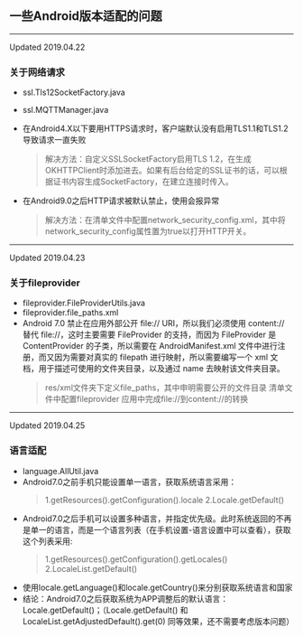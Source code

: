 ## 一些Android版本适配的问题

------
Updated 2019.04.22
### 关于网络请求
* ssl.Tls12SocketFactory.java
* ssl.MQTTManager.java
* 在Android4.X以下要用HTTPS请求时，客户端默认没有启用TLS1.1和TLS1.2导致请求一直失败
	> 解决方法：自定义SSLSocketFactory启用TLS 1.2，在生成OKHTTPClient时添加进去。如果有后台给定的SSL证书的话，可以根据证书内容生成SocketFactory，在建立连接时传入。

* 在Android9.0之后HTTP请求被默认禁止，使用会报异常
	> 解决方法：在清单文件中配置network_security_config.xml，其中将network_security_config属性置为true以打开HTTP开关。

------
Updated 2019.04.23
### 关于fileprovider
* fileprovider.FileProviderUtils.java
* fileprovider.file_paths.xml
* Android 7.0 禁止在应用外部公开 file:// URI，所以我们必须使用 content:// 替代 file://，这时主要需要 FileProvider 的支持，而因为 FileProvider 是 ContentProvider 的子类，所以需要在 AndroidManifest.xml 文件中进行注册，而又因为需要对真实的 filepath 进行映射，所以需要编写一个 xml 文档，用于描述可使用的文件夹目录，以及通过 name 去映射该文件夹目录。
    > res/xml文件夹下定义file_paths，其中申明需要公开的文件目录
    > 清单文件中配置fileprovider
    > 应用中完成file://到content://的转换

------
Updated 2019.04.25
### 语言适配
* language.AllUtil.java
* Android7.0之前手机只能设置单一语言，获取系统语言采用：
    > 1.getResources().getConfiguration().locale
    > 2.Locale.getDefault()
* Android7.0之后手机可以设置多种语言，并指定优先级。此时系统返回的不再是单一的语言，而是一个语言列表（在手机设置-语言设置中可以查看），获取这个列表采用:
    >1.getResources().getConfiguration().getLocales()
    > 2.LocaleList.getDefault()
* 使用locale.getLanguage()和locale.getCountry()来分别获取系统语言和国家
* 结论：Android7.0之后获取系统为APP调整后的默认语言：Locale.getDefault()；（Locale.getDefault() 和 LocaleList.getAdjustedDefault().get(0) 同等效果，还不需要考虑版本问题）